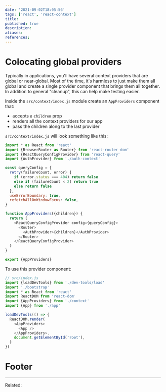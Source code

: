 ```yaml
---
date: '2021-09-02T18:05:56'
tags: ['react', 'react-context']
title: 
published: true
description:
aliases:
references:
---
```


# Colocating global providers
Typically in applications, you'll have several context providers that are global or near-global. Most of the time, it's harmless to just make them all global and create a single provider component that brings them all together. In addition to general "cleanup", this can help make testing easier.

Inside the `src/context/index.js` module create an `AppProviders` component that:
-   accepts a `children` prop
-   renders all the context providers for our app
-   pass the children along to the last provider

`src/context/index.js` will look something Iike this:
```js
import * as React from 'react'
import {BrowserRouter as Router} from 'react-router-dom'
import {ReactQueryConfigProvider} from 'react-query'
import {AuthProvider} from './auth-context'

const queryConfig = {
  retry(failureCount, error) {
    if (error.status === 404) return false
    else if (failureCount < 2) return true
    else return false
  },
  useErrorBoundary: true,
  refetchAllOnWindowFocus: false,
}

function AppProviders({children}) {
  return (
    <ReactQueryConfigProvider config={queryConfig}>
      <Router>
        <AuthProvider>{children}</AuthProvider>
      </Router>
    </ReactQueryConfigProvider>
  )
}

export {AppProviders}
```

To use this provider component:
```js
// src/index.js
import {loadDevTools} from './dev-tools/load'
import './bootstrap'
import * as React from 'react'
import ReactDOM from 'react-dom'
import {AppProviders} from './context'
import {App} from './app'

loadDevTools(() => {
  ReactDOM.render(
    <AppProviders>
      <App />
    </AppProviders>,
    document.getElementById('root'),
  )
})
```

# Footer
---
Related: 